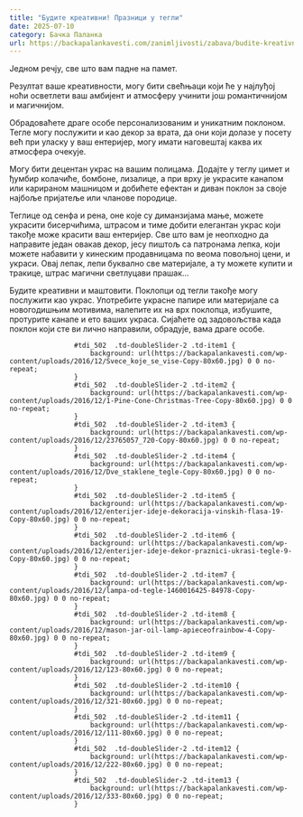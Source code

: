 ```yaml
---
title: "Будите креативни! Празници у тегли"
date: 2025-07-10
category: Бачка Паланка
url: https://backapalankavesti.com/zanimljivosti/zabava/budite-kreativni-praznici-u-tegli-mraz2/
---
```


Једном речју, све што вам падне на памет.

Резултат ваше креативности, могу бити свећњаци који ће у најлуђој ноћи осветлети ваш амбијент и атмосферу учинити још романтичнијом и магичнијом.

Обрадоваћете драге особе персонализованим и уникатним поклоном. Тегле могу послужити и као декор за врата, да они који долазе у посету већ при уласку у ваш ентеријер, могу имати наговештај каква их атмосфера очекује.

Могу бити децентан украс на вашим полицама. Додајте у теглу цимет и ђумбир колачиће, бомбоне, лизалице, а при врху је украсите канапом или карираном машницом и добићете ефектан и диван поклон за своје најбоље пријатеље или чланове породице.

Теглице од сенфа и рена, оне које су диманзијама мање, можете украсити бисерчићима, штрасом и тиме добити елегантан украс који такође може красити ваш ентеријер. Све што вам је неопходно да направите један овакав декор, јесу пиштољ са патронама лепка, који можете набавити у кинеским продавницама по веома повољној цени, и украси. Овај лепак, лепи буквално све материјале, а ту можете купити и тракице, штрас магични светлуцави прашак…

Будите креативни и маштовити. Поклопци од тегли такође могу послужити као украс. Употребите украсне папире или материјале са новогодишњим мотивима, налепите их на врх поклопца, избушите, протурите канапе и ето ваших украса. Сијаћете од задовољства када поклон који сте ви лично направили, обрадује, вама драге особе.

                
                    
                    #tdi_502  .td-doubleSlider-2 .td-item1 {
                        background: url(https://backapalankavesti.com/wp-content/uploads/2016/12/Svece_koje_se_vise-Copy-80x60.jpg) 0 0 no-repeat;
                    }
                    #tdi_502  .td-doubleSlider-2 .td-item2 {
                        background: url(https://backapalankavesti.com/wp-content/uploads/2016/12/1-Pine-Cone-Christmas-Tree-Copy-80x60.jpg) 0 0 no-repeat;
                    }
                    #tdi_502  .td-doubleSlider-2 .td-item3 {
                        background: url(https://backapalankavesti.com/wp-content/uploads/2016/12/23765057_720-Copy-80x60.jpg) 0 0 no-repeat;
                    }
                    #tdi_502  .td-doubleSlider-2 .td-item4 {
                        background: url(https://backapalankavesti.com/wp-content/uploads/2016/12/Dve_staklene_tegle-Copy-80x60.jpg) 0 0 no-repeat;
                    }
                    #tdi_502  .td-doubleSlider-2 .td-item5 {
                        background: url(https://backapalankavesti.com/wp-content/uploads/2016/12/enterijer-ideje-dekoracija-vinskih-flasa-19-Copy-80x60.jpg) 0 0 no-repeat;
                    }
                    #tdi_502  .td-doubleSlider-2 .td-item6 {
                        background: url(https://backapalankavesti.com/wp-content/uploads/2016/12/enterijer-ideje-dekor-praznici-ukrasi-tegle-9-Copy-80x60.jpg) 0 0 no-repeat;
                    }
                    #tdi_502  .td-doubleSlider-2 .td-item7 {
                        background: url(https://backapalankavesti.com/wp-content/uploads/2016/12/lampa-od-tegle-1460016425-84978-Copy-80x60.jpg) 0 0 no-repeat;
                    }
                    #tdi_502  .td-doubleSlider-2 .td-item8 {
                        background: url(https://backapalankavesti.com/wp-content/uploads/2016/12/mason-jar-oil-lamp-apieceofrainbow-4-Copy-80x60.jpg) 0 0 no-repeat;
                    }
                    #tdi_502  .td-doubleSlider-2 .td-item9 {
                        background: url(https://backapalankavesti.com/wp-content/uploads/2016/12/123-80x60.jpg) 0 0 no-repeat;
                    }
                    #tdi_502  .td-doubleSlider-2 .td-item10 {
                        background: url(https://backapalankavesti.com/wp-content/uploads/2016/12/321-80x60.jpg) 0 0 no-repeat;
                    }
                    #tdi_502  .td-doubleSlider-2 .td-item11 {
                        background: url(https://backapalankavesti.com/wp-content/uploads/2016/12/111-80x60.jpg) 0 0 no-repeat;
                    }
                    #tdi_502  .td-doubleSlider-2 .td-item12 {
                        background: url(https://backapalankavesti.com/wp-content/uploads/2016/12/222-80x60.jpg) 0 0 no-repeat;
                    }
                    #tdi_502  .td-doubleSlider-2 .td-item13 {
                        background: url(https://backapalankavesti.com/wp-content/uploads/2016/12/333-80x60.jpg) 0 0 no-repeat;
                    }
